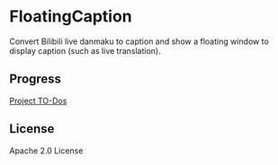 FloatingCaption
===============

Convert Bilibili live danmaku to caption and show a floating window to display caption (such as live translation).

## Progress

[Project TO-Dos](https://github.com/fython/danmaqua-android/projects/1)

## License

Apache 2.0 License
